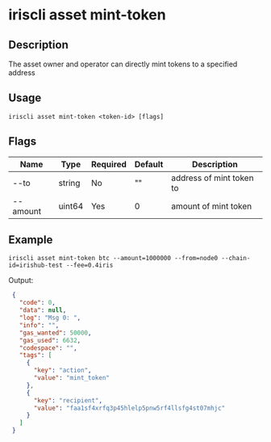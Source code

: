 # iriscli asset mint-token

## Description

The asset owner and operator can directly mint tokens to a specified address

## Usage

```shell
iriscli asset mint-token <token-id> [flags]
```

## Flags

| Name | Type | Required | Default | Description                                              |
| --------------------| -----  | -------- | -------- | ------------------------------------------------------------------- |
| --to    | string | No | "" | address of mint token to |
| --amount | uint64 | Yes | 0 | amount of mint token |


## Example

```shell
iriscli asset mint-token btc --amount=1000000 --from=node0 --chain-id=irishub-test --fee=0.4iris
```

Output:
```json
 {
   "code": 0,
   "data": null,
   "log": "Msg 0: ",
   "info": "",
   "gas_wanted": 50000,
   "gas_used": 6632,
   "codespace": "",
   "tags": [
     {
       "key": "action",
       "value": "mint_token"
     },
     {
       "key": "recipient",
       "value": "faa1sf4xrfq3p45hlelp5pnw5rf4llsfg4st07mhjc"
     }
   ]
 }
```
